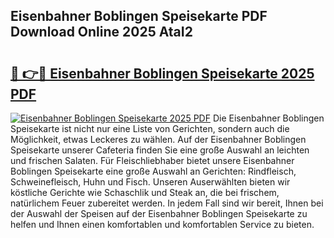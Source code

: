 ## Eisenbahner Boblingen Speisekarte PDF Download Online 2025 AtaI2

# <h2><a href="http://gcb56m0.nevu.top/?p=Eisenbahner+Boblingen+Speisekarte">🔗 👉🔴 Eisenbahner Boblingen Speisekarte 2025 PDF</a></h2>

[![Eisenbahner Boblingen Speisekarte 2025 PDF](https://i.imgur.com/dBaPXMq.png)](http://gcb56m0.nevu.top/?p=Eisenbahner+Boblingen+Speisekarte)
Die Eisenbahner Boblingen Speisekarte ist nicht nur eine Liste von Gerichten, sondern auch die Möglichkeit, etwas Leckeres zu wählen. Auf der Eisenbahner Boblingen Speisekarte unserer Cafeteria finden Sie eine große Auswahl an leichten und frischen Salaten. Für Fleischliebhaber bietet unsere Eisenbahner Boblingen Speisekarte eine große Auswahl an Gerichten: Rindfleisch, Schweinefleisch, Huhn und Fisch. Unseren Auserwählten bieten wir köstliche Gerichte wie Schaschlik und Steak an, die bei frischem, natürlichem Feuer zubereitet werden. In jedem Fall sind wir bereit, Ihnen bei der Auswahl der Speisen auf der Eisenbahner Boblingen Speisekarte zu helfen und Ihnen einen komfortablen und komfortablen Service zu bieten.
